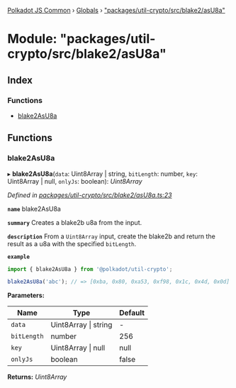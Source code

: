 [Polkadot JS Common](../README.md) › [Globals](../globals.md) › ["packages/util-crypto/src/blake2/asU8a"](_packages_util_crypto_src_blake2_asu8a_.md)

# Module: "packages/util-crypto/src/blake2/asU8a"

## Index

### Functions

* [blake2AsU8a](_packages_util_crypto_src_blake2_asu8a_.md#blake2asu8a)

## Functions

###  blake2AsU8a

▸ **blake2AsU8a**(`data`: Uint8Array | string, `bitLength`: number, `key`: Uint8Array | null, `onlyJs`: boolean): *Uint8Array*

*Defined in [packages/util-crypto/src/blake2/asU8a.ts:23](https://github.com/polkadot-js/common/blob/8554d470/packages/util-crypto/src/blake2/asU8a.ts#L23)*

**`name`** blake2AsU8a

**`summary`** Creates a blake2b u8a from the input.

**`description`** 
From a `Uint8Array` input, create the blake2b and return the result as a u8a with the specified `bitLength`.

**`example`** 
<BR>

```javascript
import { blake2AsU8a } from '@polkadot/util-crypto';

blake2AsU8a('abc'); // => [0xba, 0x80, 0xa53, 0xf98, 0x1c, 0x4d, 0x0d]
```

**Parameters:**

Name | Type | Default |
------ | ------ | ------ |
`data` | Uint8Array &#124; string | - |
`bitLength` | number | 256 |
`key` | Uint8Array &#124; null | null |
`onlyJs` | boolean | false |

**Returns:** *Uint8Array*
